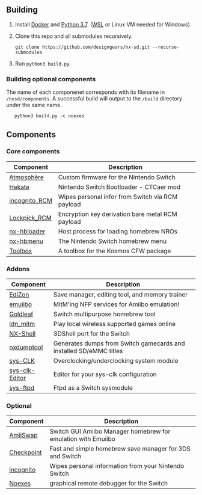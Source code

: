## Building

1. Install [Docker](https://hub.docker.com/search/?type=edition&offering=community) and [Python 3.7](https://www.python.org/downloads/). ([WSL](https://nickjanetakis.com/blog/setting-up-docker-for-windows-and-wsl-to-work-flawlessly) or Linux VM needed for Windows)

2. Clone this repo and all submodules recursively.

       git clone https://github.com/designgears/nx-sd.git --recurse-submodules

3. Run `python3 build.py`.

### Building optional components

The name of each componenet corresponds with its filename in `/nxsd/components`. A successful build will output to the `/build` directory under the same name.

       python3 build.py -c noexes

## Components

### Core components

| Component                                                 | Description |
| --------------------------------------------------------- | ----------- |
| [Atmosphère](https://github.com/Atmosphere-NX/Atmosphere) | Custom firmware for the Nintendo Switch |
| [Hekate](https://github.com/CTCaer/hekate)                | Nintendo Switch Bootloader - CTCaer mod |
| [incognito_RCM](https://github.com/jimzrt/Incognito_RCM)  | Wipes personal infor from Switch via RCM payload |
| [Lockpick_RCM](https://github.com/shchmue/Lockpick_RCM)   | Encryption key derivation bare metal RCM payload |
| [nx-hbloader](https://github.com/switchbrew/nx-hbloader)  | Host process for loading homebrew NROs |
| [nx-hbmenu](https://github.com/switchbrew/nx-hbmenu)      | The Nintendo Switch homebrew menu |
| [Toolbox](https://github.com/designgears/Kosmos-Toolbox)  | A toolbox for the Kosmos CFW package |

### Addons

| Component                                                 | Description |
| --------------------------------------------------------- | ----------- |
| [EdiZon](https://github.com/WerWolv/EdiZon)               | Save manager, editing tool, and memory trainer |
| [emuiibo](https://github.com/XorTroll/emuiibo)            | MitM'ing NFP services for Amiibo emulation! |
| [Goldleaf](https://github.com/XorTroll/Goldleaf)          | Switch multipurpose homebrew tool |
| [ldn_mitm](https://github.com/spacemeowx2/ldn_mitm)       | Play local wireless supported games online |
| [NX-Shell](https://github.com/joel16/NX-Shell)            | 3DShell port for the Switch |
| [nxdumptool](https://github.com/DarkMatterCore/nxdumptool)| Generates dumps from Switch gamecards and installed SD/eMMC titles |
| [sys-CLK](https://github.com/retronx-team/sys-clk)        | Overclocking/underclocking system module |
| [sys-clk-Editor](https://github.com/SunTheCourier/sys-clk-Editor) | Editor for your sys-clk configuration |
| [sys-ftpd](https://github.com/designgears/sys-ftpd)       | Ftpd as a Switch sysmodule |

### Optional

| Component                                                 | Description |
| --------------------------------------------------------- | ----------- |
| [AmiiSwap](https://github.com/FuryBaguette/AmiiSwap)      | Switch GUI Amiibo Manager homebrew for emulation with Emuiibo |
| [Checkpoint](https://github.com/FlagBrew/Checkpoint)      | Fast and simple homebrew save manager for 3DS and Switch |
| [incognito](https://github.com/blawar/incognito)          | Wipes personal information from your Nintendo Switch |
| [Noexes](https://github.com/KranKRival/Noexes)            | graphical remote debugger for the Switch |
